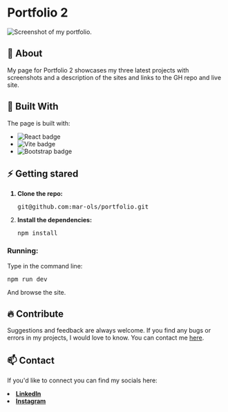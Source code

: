 # Portfolio 2
 <img src="https://www.m-boe.com/wp-content/uploads/2024/12/portfolio.jpg" alt="Screenshot of my portfolio.">

  ## :beginner: About
 My page for Portfolio 2 showcases my three latest projects with screenshots and a description of the sites and links to the GH repo and live site.

  ## :hammer: Built With
 The page is built with:
 <ul>
  <li><img src="https://img.shields.io/badge/React-20232A?style=for-the-badge&logo=react&logoColor=61DAFB" alt="React badge"></li>
  <li><img src="https://img.shields.io/badge/Vite-B73BFE?style=for-the-badge&logo=vite&logoColor=FFD62E" alt="Vite badge"></li>
  <li><img src="https://img.shields.io/badge/Bootstrap-563D7C?style=for-the-badge&logo=bootstrap&logoColor=white" alt="Bootstrap badge"></li>
 </ul>

  ## :zap: Getting stared
  <ol>
 <strong><li>Clone the repo:</li></strong>
 <pre>git@github.com:mar-ols/portfolio.git</pre>
  
 <strong><li>Install the dependencies: </li></strong>
 <pre>npm install</pre>
</ol>

### Running:

Type in the command line:
<pre>npm run dev</pre>
And browse the site.

 ## :fire: Contribute
Suggestions and feedback are always welcome. 
 If you find any bugs or errors in my projects, I would love to know. You can contact me <a href="mailto: marte.boe.olsen@gmail.com">here</a>.

## :mailbox: Contact
If you'd like to connect you can find my socials here:

<strong>
 <li><a href="https://www.linkedin.com/in/marte-b%C3%B8e-olsen-b538448b/" target="_blank">LinkedIn</a></li>
  <li><a href="https://www.instagram.com/potetluggen/" target="_blank">Instagram</a></li>
</strong>
